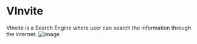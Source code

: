 # VInvite
VInvite is a Search Engine where user can search the information through the internet.
![image](https://github.com/Vishlu/VInvite/assets/93302736/2b8ce28c-575b-4e98-ab80-720e501e775b)
